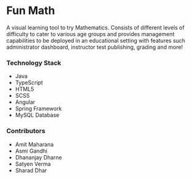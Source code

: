 # Fun Math
A visual learning tool to try Mathematics.
Consists of different levels of difficulty to cater to various age groups and provides management capabilities to be deployed in an educational setting with features such administrator dashboard, instructor test publishing, grading and more!

### Technology Stack
* Java
* TypeScript
* HTML5
* SCSS
* Angular
* Spring Framework
* MySQL Database

### Contributors
* Amit Maharana
* Asmi Gandhi
* Dhananjay Dharne
* Satyen Verma
* Sharad Dhar

